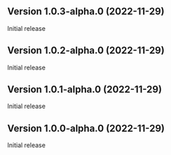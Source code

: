 
## Version 1.0.3-alpha.0 (2022-11-29)

Initial release

## Version 1.0.2-alpha.0 (2022-11-29)

Initial release

## Version 1.0.1-alpha.0 (2022-11-29)

Initial release

## Version 1.0.0-alpha.0 (2022-11-29)

Initial release
